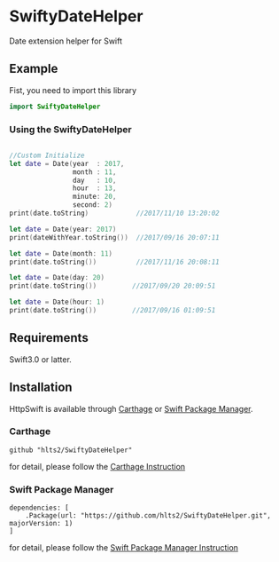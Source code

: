 # SwiftyDateHelper
Date extension helper for Swift

## Example

Fist, you need to import this library

```swift
import SwiftyDateHelper
```

### Using the SwiftyDateHelper

```swift

//Custom Initialize
let date = Date(year  : 2017,
                month : 11,
                day   : 10,
                hour  : 13,
                minute: 20,
                second: 2)
print(date.toString)            //2017/11/10 13:20:02

let date = Date(year: 2017)
print(dateWithYear.toString())  //2017/09/16 20:07:11

let date = Date(month: 11)
print(date.toString())          //2017/11/16 20:08:11

let date = Date(day: 20)
print(date.toString())         //2017/09/20 20:09:51

let date = Date(hour: 1)
print(date.toString())         //2017/09/16 01:09:51


```

## Requirements
Swift3.0 or latter.

## Installation

HttpSwift is available through [Carthage](https://github.com/Carthage/Carthage) or
[Swift Package Manager](https://github.com/apple/swift-package-manager).

### Carthage

```
github "hlts2/SwiftyDateHelper"
```

for detail, please follow the [Carthage Instruction](https://github.com/Carthage/Carthage#if-youre-building-for-ios-tvos-or-watchos)

### Swift Package Manager

```
dependencies: [
    .Package(url: "https://github.com/hlts2/SwiftyDateHelper.git", majorVersion: 1)
]
```

for detail, please follow the [Swift Package Manager Instruction](https://github.com/apple/swift-package-manager/blob/master/Documentation/Usage.md)
